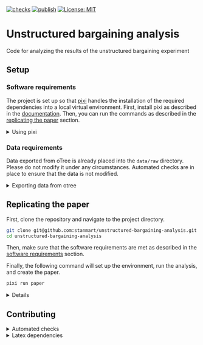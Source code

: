 [![checks](https://github.com/stanmart/unstructured-bargaining-analysis/actions/workflows/ci.yml/badge.svg)](https://github.com/stanmart/unstructured-bargaining-analysis/actions/workflows/ci.yml)
[![publish](https://github.com/stanmart/unstructured-bargaining-analysis/actions/workflows/publish.yml/badge.svg)](https://github.com/stanmart/unstructured-bargaining-analysis/actions/workflows/publish.yml)
[![License: MIT](https://img.shields.io/badge/license-MIT-blue)](https://opensource.org/licenses/MIT)

# Unstructured bargaining analysis
Code for analyzing the results of the unstructured bargaining experiment

## Setup

### Software requirements

The project is set up so that [pixi](https://pixi.sh/latest/) handles the installation of the required dependencies into a local virtual environment. First, install pixi as described in the [documentation](https://pixi.sh/latest/#installation). Then, you can run the commands as described in the [replicating the paper](#replicating-the-paper) section.

<details>
<summary>Using pixi</summary>
With pixi installed, you have three main commands at your disposal:

 - `pixi run [TASK]` runs the pixi task `[TASK]`. For a list of available tasks, run `pixi task list`.
 - `pixi run [COMMAND]` runs the command `[COMMAND]` in the pixi environment. For example, `pixi run python` starts a Python shell in the pixi environment.
 - `pixi shell` starts a shell in the pixi environment. It is analogous to `conda activate`. Note, that there is no need to activate the environment before using the `run` command. Also, there is no `deactivate` command. To exit the shell, simply type `exit`.

All of these commands take care of setting up the virtual environment and installing the required dependencies. If you want to add a new dependency, simply run `pixi add [PACKAGE]=[VERSION]`. It will then be added to the `pixi.toml` file and installed in the virtual environment.

Pixi also uses a lockfile. This lockfile is updated automatically when you add a new dependency. If you want to update the lockfile manually, you can delete the `pixi.lock` file and run `pixi install` to recreate it. The lockfile should normally be committed to the repository to make sure that everyone uses the same versions of the dependencies.
</details>

### Data requirements

Data exported from oTree is already placed into the `data/raw` directory. Please do not modify it under any circumstances. Automated checks are in place to ensure that the data is not modified.

<details>
<summary>Exporting data from otree</summary>
The data in the `data/raw` directory is exported from the otree admin interface. The following steps describe how it can be obtained.
First, navigate to the `Data` tab in the otree admin interface and export the following files to the indicated location. Always chose the plain format.

 - All apps → `data/raw/wide_data.csv`
 - Per-app: live_bargaining (custom_export) → `data/raw/live_data.csv`
 - Per app: introduction → `data/raw/intro_data.csv`
 - Per-app: live_bargaining → `data/raw/bargaining_data.csv`
 - Per-app: survey → `data/raw/survey_data.csv`
 - Per-app: sliders: → `data/raw/slider_data.csv`
 - Chat logs → `data/raw/chat_data.csv`
 - Page times → `data/raw/page_time_data.csv`

Then, use `pixi run anonymize` to create `data/raw/survey_data_nonpersonal.csv`, and the anonymezed survey data `data/raw/survey_data_personal.csv` (note that the columns are individually reshuffled in the latter file, therefore it is only suitable for single-variable desciptives). Make sure to remove the original survey data file after this step.

Checksums for the raw data are stored in the `RAW_DATA_CHECKSUMS` repository variable.
</details>

## Replicating the paper

First, clone the repository and navigate to the project directory.

```bash
git clone git@github.com:stanmart/unstructured-bargaining-analysis.git
cd unstructured-bargaining-analysis
```

Then, make sure that the software requirements are met as described in the [software requirements](#software-requirements) section.

Finally, the following command will set up the environment, run the analysis, and create the paper.

```bash
pixi run paper
```


<details>

Other `pixi` commands are also available. E.g.:

 - To create the collected datasets in `data/clean_collected`, run: `pixi run create-datasets`
 - To rerun the power analysis at `src/power_analysis/power.ipynb`, run `pixi run power-analysis`
 - To create a chart of the analysis steps at `build-graphs/filegraph.svg`, run `pixi run filegraph` (or similar commands for the `dag` or the `rulegraph`)

</details>


## Contributing

<details>
<summary>Automated checks</summary>

The project is set up with GitHub Actions to run automated checks on every push and pull request to the main branch. The checks include:
 - `ruff check` for Python code style
 - `ruff format` for Python code formatting
 - `codespell` for spell checking
 - `pyright` for static type checking
 - Data integrity checks for the raw data based on the `RAW_DATA_CHECKSUMS` repository variable

These checks can also be run locally using `pixi`. Simply run `pixi run checks` to run all checks. If you only want to run a specific check, you can do so by running `pixi run [CHECK]`, where `[CHECK]` is one of `lint`, `format`, `spellcheck`, `typecheck` or `data-check`.

Alternatively, `ruff` and `codespell` checks can also be installed as pre-commit hooks. First, install [`pre-commit`](https://pre-commit.com/#install), e.g. using `pipx`:

```bash
pipx install pre-commit
```

Then, you can install the hooks by running
```bash
pre-commit install
```
After this, the checks will be performed automatically before every commit.

</details>

<details>
<summary>Latex dependencies</summary>
A list of the required latex packages is stored in the `tl_packeges.txt` file. Make sure to update the file if you add new packages to the paper:

```bash
pixi run update-latex-deps
```

After updating the file, commit it to the repository so that the CI can install the required packages.
</details>
